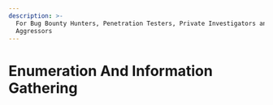 ```yaml
---
description: >-
  For Bug Bounty Hunters, Penetration Testers, Private Investigators and OSINT
  Aggressors
---
```


# Enumeration And Information Gathering

